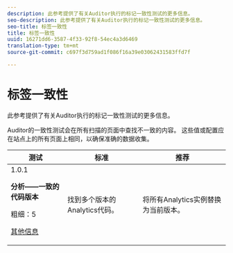 ```yaml
---
description: 此参考提供了有关Auditor执行的标记一致性测试的更多信息。
seo-description: 此参考提供了有关Auditor执行的标记一致性测试的更多信息。
seo-title: 标签一致性
title: 标签一致性
uuid: 16271dd6-3587-4f33-92f8-54ec4a3d6469
translation-type: tm+mt
source-git-commit: c697f3d759ad1f086f16a39e03062431583ffd7f

---
```



# 标签一致性

此参考提供了有关Auditor执行的标记一致性测试的更多信息。

Auditor的一致性测试会在所有扫描的页面中查找不一致的内容。 这些值或配置应在站点上的所有页面上相同，以确保准确的数据收集。

<table id="table_4F9ED873BAF741D19BFB0F297B3A1FDB"> 
 <thead> 
  <tr> 
   <th colname="col1" class="entry"> 测试 </th> 
   <th colname="col2" class="entry"> 标准 </th> 
   <th colname="col3" class="entry"> 推荐 </th> 
  </tr>
 </thead>
 <tbody> 
  <tr> 
   <td colname="col1"> 
    <draft-comment>
      1.0.1 
    </draft-comment> <p><b>分析——一致的代码版本 </b> </p> <p>粗细：5 </p> <p><a href="https://docs.adobe.com/content/help/en/analytics/implementation/choose-implementation-method.html" format="html" scope="external"> 其他信息</a> </p> </td> 
   <td colname="col2"> <p> 找到多个版本的Analytics代码。 </p> </td> 
   <td colname="col3"> <p>将所有Analytics实例替换为当前版本。 </p> </td> 
  </tr> 
 </tbody> 
</table>
